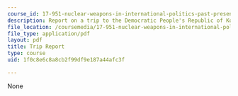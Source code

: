 ```yaml
---
course_id: 17-951-nuclear-weapons-in-international-politics-past-present-and-future-spring-2009
description: Report on a trip to the Democratic People's Republic of Korea (DPRK).
file_location: /coursemedia/17-951-nuclear-weapons-in-international-politics-past-present-and-future-spring-2009/1f0c8e6c8a8cb2f99df9e187a44afc3f_MIT17_951S09_walsh_trip.pdf
file_type: application/pdf
layout: pdf
title: Trip Report
type: course
uid: 1f0c8e6c8a8cb2f99df9e187a44afc3f

---
```

None